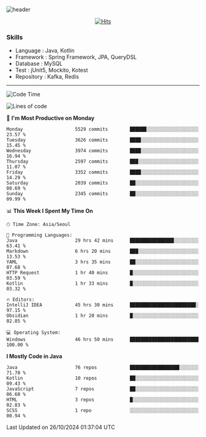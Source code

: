 <!-- Github Profile Readme로 프로필 꾸미기 : https://zzsza.github.io/development/2020/07/10/make-github-profile-readme/ -->

<!-- github theme -->
  <!-- 
    ![header](https://capsule-render.vercel.app/api?type=slice&color=e0f0e3&height=150&section=header&text=beasy&fontSize=45)
  -->
  ![header](https://capsule-render.vercel.app/api?type=soft&color=e0f0e3&height=150&section=header&text=Choi-YongSeok&fontSize=55&animation=twinkling)


<!-- hits count : https://hits.seeyoufarm.com/ -->
<div align=center>
    
  [![Hits](https://hits.seeyoufarm.com/api/count/incr/badge.svg?url=https%3A%2F%2Fgithub.com%2Fchoi-ys&count_bg=%2379C83D&title_bg=%23555555&icon=&icon_color=%23E7E7E7&title=hits&edge_flat=false)](https://hits.seeyoufarm.com)

</div>


<!-- Committed Top Lang -->
<div align=center>
</div>


### Skills
 - Language : Java, Kotlin
 - Framework : Spring Framework, JPA, QueryDSL
 - Database : MySQL
 - Test : jUnit5, Mockito, Kotest
 - Repository : Kafka, Redis

---

<!--START_SECTION:waka-->
![Code Time](http://img.shields.io/badge/Code%20Time-4%2C812%20hrs%2017%20mins-blue)

![Lines of code](https://img.shields.io/badge/From%20Hello%20World%20I%27ve%20Written-15.1%20million%20lines%20of%20code-blue)

📅 **I'm Most Productive on Monday** 

```text
Monday                   5529 commits        ██████░░░░░░░░░░░░░░░░░░░   23.57 % 
Tuesday                  3626 commits        ████░░░░░░░░░░░░░░░░░░░░░   15.45 % 
Wednesday                3974 commits        ████░░░░░░░░░░░░░░░░░░░░░   16.94 % 
Thursday                 2597 commits        ███░░░░░░░░░░░░░░░░░░░░░░   11.07 % 
Friday                   3352 commits        ████░░░░░░░░░░░░░░░░░░░░░   14.29 % 
Saturday                 2039 commits        ██░░░░░░░░░░░░░░░░░░░░░░░   08.69 % 
Sunday                   2345 commits        ██░░░░░░░░░░░░░░░░░░░░░░░   09.99 % 
```


📊 **This Week I Spent My Time On** 

```text
🕑︎ Time Zone: Asia/Seoul

💬 Programming Languages: 
Java                     29 hrs 42 mins      ████████████████░░░░░░░░░   63.41 % 
Markdown                 6 hrs 20 mins       ███░░░░░░░░░░░░░░░░░░░░░░   13.53 % 
YAML                     3 hrs 35 mins       ██░░░░░░░░░░░░░░░░░░░░░░░   07.68 % 
HTTP Request             1 hr 40 mins        █░░░░░░░░░░░░░░░░░░░░░░░░   03.59 % 
Kotlin                   1 hr 33 mins        █░░░░░░░░░░░░░░░░░░░░░░░░   03.32 % 

🔥 Editors: 
IntelliJ IDEA            45 hrs 30 mins      ████████████████████████░   97.15 % 
Obsidian                 1 hr 20 mins        █░░░░░░░░░░░░░░░░░░░░░░░░   02.85 % 

💻 Operating System: 
Windows                  46 hrs 50 mins      █████████████████████████   100.00 % 
```

**I Mostly Code in Java** 

```text
Java                     76 repos            ██████████████████░░░░░░░   71.70 % 
Kotlin                   10 repos            ██░░░░░░░░░░░░░░░░░░░░░░░   09.43 % 
JavaScript               7 repos             ██░░░░░░░░░░░░░░░░░░░░░░░   06.60 % 
HTML                     3 repos             █░░░░░░░░░░░░░░░░░░░░░░░░   02.83 % 
SCSS                     1 repo              ░░░░░░░░░░░░░░░░░░░░░░░░░   00.94 % 
```




 Last Updated on 26/10/2024 01:37:04 UTC
<!--END_SECTION:waka-->

<!-- 
![footer](https://capsule-render.vercel.app/api?section=footer&type=slice&color=e0f0e3)
-->

